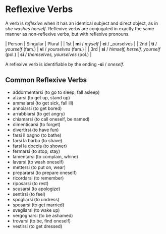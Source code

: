 # Reflexive Verbs

A verb is _reflexive_ when it has an identical subject and direct object, as in _she washes herself_.  Reflexive verbs are conjugated in exactly the same manner as non-reflexive verbs, but with reflexive pronouns.

| Person | Singular | Plural |
| 1st | **mi** / _myself_ | **ci** / _ourselves |
| 2nd | **ti** / _yourself_ (fam.) | **vi** / _yourselves_  (fam.) |
| 3rd | **si** / _himself, herself, yourself_ (pol.) | **si** / _themselves, yourselves_ (pol.) |

A reflexive verb is identifiable by the ending **-si** / _oneself_.

## Common Reflexive Verbs

- addormentarsi (to go to sleep, fall asleep)
- alzarsi (to get up, stand up)
- ammalarsi (to get sick, fall ill)
- annoiarsi (to get bored)
- arrabbiarsi (to get angry)
- chiamarsi (to call oneself, be named)
- dimenticarsi (to forget)
- divertirsi (to have fun)
- farsi il bagno (to bathe)
- farsi la barba (to shave)
- farsi la doccia (to shower)
- fermarsi (to stop, stay)
- lamentarsi (to complain, whine)
- lavarsi (to wash oneself)
- mettersi (to put on, wear)
- prepararsi (to prepare oneself)
- ricordarsi (to remember)
- riposarsi (to rest)
- scusarsi (to apologize)
- sentirsi (to feel)
- spogliarsi (to undress)
- sposarsi (to get married)
- svegliarsi (to wake up)
- vergognarsi (to be ashamed)
- trovarsi (to be, find oneself)
- vestirsi (to get dressed)